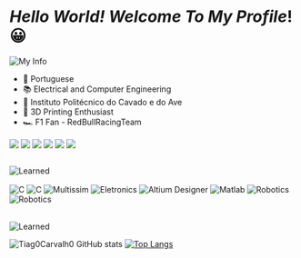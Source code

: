 
# ***Hello World! Welcome To My Profile***! 😀

![My Info](https://img.shields.io/badge/Information-D14836?style=for-the-badge&logo=&logoColor=white)




<ul>
<li>📍  Portuguese</li>
<li>📚 Electrical and Computer Engineering  </li>
<li>🏫 Instituto Politécnico do Cavado e do Ave  </li>
<li>📎  3D Printing Enthusiast </li>
<li>🏎️ F1 Fan - RedBullRacingTeam </li>
</ul>

<div>
<body>
<img align="center" src="https://img.shields.io/badge/Firefox_Browser-FF7139?style=for-the-badge&logo=Firefox-Browser&logoColor=white">
<img align="center" src="https://img.shields.io/badge/Visual_Studio-5C2D91?style=for-the-badge&logo=visual%20studio&logoColor=white">
<img align="center" src="https://img.shields.io/badge/Spotify-1ED760?&style=for-the-badge&logo=spotify&logoColor=white">
<img align="center" src="https://img.shields.io/badge/Intel-Core_i5_9th-0071C5?style=for-the-badge&logo=intel&logoColor=white">
<img align="center" src="https://img.shields.io/badge/NVIDIA-GTX1660TI-76B900?style=for-the-badge&logo=nvidia&logoColor=white">
<img align="center" src="https://img.shields.io/badge/Windows-0078D6?style=for-the-badge&logo=windows&logoColor=white">
<body>
</div>
<br>

![Learned](https://img.shields.io/badge/Knowledge-D14836?style=for-the-badge&logo=&logoColor=white)
<div style="display: inline_block"><br\>
 <img align="center" alt="C" src="https://img.shields.io/badge/C-00599C?style=for-the-badge&logo=c&logoColor=white">
 <img align="center" alt="C" src="https://img.shields.io/badge/C%2B%2B-00599C?style=for-the-badge&logo=c%2B%2B&logoColor=white">
  <img align="center" alt="Multissim" src="https://img.shields.io/badge/Multissim-F7DF1E?style=for-the-badge&logo=logoColor=black">
  <img align="center" alt="Eletronics" src="https://img.shields.io/badge/Eletronics-00B14F?style=for-the-badge&llogoColor=white">
  <img align="center" alt="Altium Designer" src="https://img.shields.io/badge/AltiumDesigner-E34F26?style=for-the-badge&logoColor=white">
  <img align="center" alt="Matlab" src="https://img.shields.io/badge/Matlab-777BB4?style=for-the-badge&logoColor=white">
  <img align="center" alt="Robotics" src="https://img.shields.io/badge/Robotics-000000?style=for-the-badge&logoColor=white">
  <img align="center" alt="Robotics" src="https://img.shields.io/badge/Arduino-00979D?style=for-the-badge&logo=Arduino&logoColor=white">
</div>
<br>

![Learned](https://img.shields.io/badge/Status-D14836?style=for-the-badge&logo=&logoColor=white)

![Tiag0Carvalh0 GitHub stats](https://github-readme-stats.vercel.app/api?username=Tiag0Carvalh0&show_icons=true&theme=dracula)
[![Top Langs](https://github-readme-stats.vercel.app/api/top-langs/?username=Tiag0Carvalh0&layout=compact)](https://github.com/Tiag0Carvalh0/github-readme-stats)


